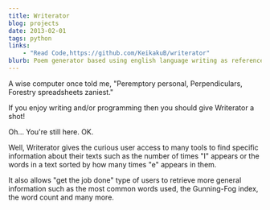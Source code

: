 ```yaml
---
title: Writerator
blog: projects
date: 2013-02-01
tags: python
links:
    - "Read Code,https://github.com/KeikakuB/writerator"
blurb: Poem generator based using english language writing as reference data.
---
```

A wise computer once told me, "Peremptory personal, Perpendiculars, Forestry spreadsheets zaniest."

If you enjoy writing and/or programming then you should give Writerator a shot!

Oh... You're still here. OK.

Well, Writerator gives the curious user access to many tools to find specific information about their texts such as the number of times "I" appears or the words in a text sorted by how many times "e" appears in them.

It also allows "get the job done" type of users to retrieve more general information such as the most common words used, the Gunning-Fog index, the word count and many more.
